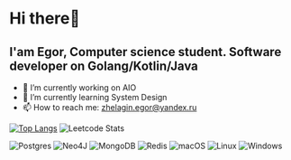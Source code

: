 # Hi there👋
## I'am Egor, Computer science student. Software developer on Golang/Kotlin/Java

- 🔭 I’m currently working on AIO
- 🌱 I’m currently learning System Design
- 📫 How to reach me: zhelagin.egor@yandex.ru

[![Top Langs](https://github-readme-stats.vercel.app/api/top-langs/?username=edzher)](https://github.com/anuraghazra/github-readme-stats)
![Leetcode Stats](https://leetcard.jacoblin.cool/D3L1K4T3S?ext=heatmap)

![Postgres](https://img.shields.io/badge/postgres-%23316192.svg?style=for-the-badge&logo=postgresql&logoColor=white)
![Neo4J](https://img.shields.io/badge/Neo4j-008CC1?style=for-the-badge&logo=neo4j&logoColor=white)
![MongoDB](https://img.shields.io/badge/MongoDB-%234ea94b.svg?style=for-the-badge&logo=mongodb&logoColor=white)
![Redis](https://img.shields.io/badge/redis-%23DD0031.svg?style=for-the-badge&logo=redis&logoColor=white)
![macOS](https://img.shields.io/badge/mac%20os-000000?style=for-the-badge&logo=macos&logoColor=F0F0F0)
![Linux](https://img.shields.io/badge/Linux-FCC624?style=for-the-badge&logo=linux&logoColor=black)
![Windows](https://img.shields.io/badge/Windows-0078D6?style=for-the-badge&logo=windows&logoColor=white)
